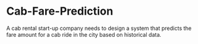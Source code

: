 # Cab-Fare-Prediction
A cab rental start-up company needs to design a system that predicts the fare amount for a cab ride in the city based on historical data.
